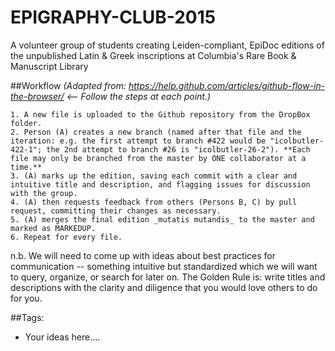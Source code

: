 # EPIGRAPHY-CLUB-2015
A volunteer group of students creating Leiden-compliant, EpiDoc editions of the unpublished Latin &amp; Greek inscriptions at Columbia's Rare Book &amp; Manuscript Library

##Workflow
_(Adapted from: https://help.github.com/articles/github-flow-in-the-browser/ <-- Follow the steps at each point.)_
```
1. A new file is uploaded to the Github repository from the DropBox folder.
2. Person (A) creates a new branch (named after that file and the iteration: e.g. the first attempt to branch #422 would be "icolbutler-422-1"; the 2nd attempt to branch #26 is "icolbutler-26-2"). **Each file may only be branched from the master by ONE collaborator at a time.**
3. (A) marks up the edition, saving each commit with a clear and intuitive title and description, and flagging issues for discussion with the group.
4. (A) then requests feedback from others (Persons B, C) by pull request, committing their changes as necessary.
5. (A) merges the final edition _mutatis mutandis_ to the master and marked as MARKEDUP.
6. Repeat for every file.
```
n.b. We will need to come up with ideas about best practices for communication -- something intuitive but standardized which we will want to query, organize, or search for later on. The Golden Rule is: write titles and descriptions with the clarity and diligence that you would love others to do for you.

##Tags:
* Your ideas here....
